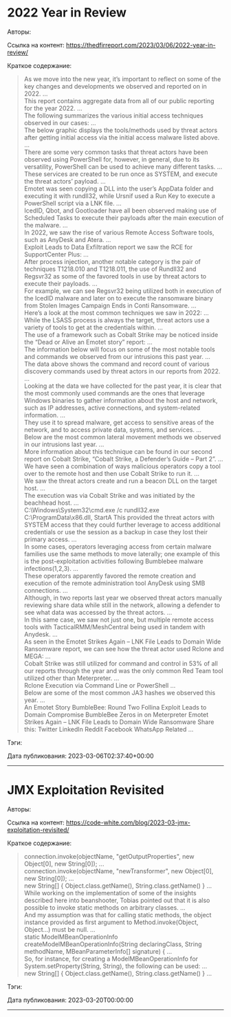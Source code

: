 # 2022 Year in Review

Авторы: 


Ссылка на контент: 
https://thedfirreport.com/2023/03/06/2022-year-in-review/

Краткое содержание: 

<blockquote>
As we move into the new year, it’s important to reflect on some of the key changes and developments we observed and reported on in 2022.   ...   <br>This report contains aggregate data from all of our public reporting for the year 2022.   ...   <br>The following summarizes the various initial access techniques observed in our cases:   ...   <br>The below graphic displays the tools/methods used by threat actors after getting initial access via the initial access malware listed above.   ...   <br>There are some very common tasks that threat actors have been observed using PowerShell for, however, in general, due to its versatility, PowerShell can be used to achieve many different tasks.   ...   <br>These services are created to be run once as SYSTEM, and execute the threat actors’ payload.   ...   <br>Emotet was seen copying a DLL into the user’s AppData folder and executing it with rundll32, while Ursnif used a Run Key to execute a PowerShell script via a LNK file.   ...   <br>IcedID, Qbot, and Gootloader have all been observed making use of Scheduled Tasks to execute their payloads after the main execution of the malware.   ...   <br>In 2022, we saw the rise of various Remote Access Software tools, such as AnyDesk and Atera.   ...   <br>Exploit Leads to Data Exfiltration report we saw the RCE for SupportCenter Plus:   ...   <br>After process injection, another notable category is the pair of techniques T1218.010 and T1218.011, the use of Rundll32 and Regsvr32 as some of the favored tools in use by threat actors to execute their payloads.   ...   <br>For example, we can see Regsvr32 being utilized both in execution of the IcedID malware and later on to execute the ransomware binary from Stolen Images Campaign Ends in Conti Ransomware.   ...   <br>Here’s a look at the most common techniques we saw in 2022:   ...   <br>While the LSASS process is always the target, threat actors use a variety of tools to get at the credentials within.   ...   <br>The use of a framework such as Cobalt Strike may be noticed inside the “Dead or Alive an Emotet story” report:   ...   <br>The information below will focus on some of the most notable tools and commands we observed from our intrusions this past year.   ...   <br>The data above shows the command and record count of various discovery commands used by threat actors in our reports from 2022.   ...   <br>Looking at the data we have collected for the past year, it is clear that the most commonly used commands are the ones that leverage Windows binaries to gather information about the host and network, such as IP addresses, active connections, and system-related information.   ...   <br>They use it to spread malware, get access to sensitive areas of the network, and to access private data, systems, and services.   ...   <br>Below are the most common lateral movement methods we observed in our intrusions last year.   ...   <br>More information about this technique can be found in our second report on Cobalt Strike, “Cobalt Strike, a Defender’s Guide – Part 2”.   ...   <br>We have seen a combination of ways malicious operators copy a tool over to the remote host and then use Cobalt Strike to run it.   ...   <br>We saw the threat actors create and run a beacon DLL on the target host.   ...   <br>The execution was via Cobalt Strike and was initiated by the beachhead host.   ...   <br>C:\Windows\System32\cmd.exe /c rundll32.exe C:\ProgramData\x86.dll, StartA This provided the threat actors with SYSTEM access that they could further leverage to access additional credentials or use the session as a backup in case they lost their primary access.   ...   <br>In some cases, operators leveraging access from certain malware families use the same methods to move laterally; one example of this is the post-exploitation activities following Bumblebee malware infections(1,2,3).   ...   <br>These operators apparently favored the remote creation and execution of the remote administration tool AnyDesk using SMB connections.   ...   <br>Although, in two reports last year we observed threat actors manually reviewing share data while still in the network, allowing a defender to see what data was accessed by the threat actors.   ...   <br>In this same case, we saw not just one, but multiple remote access tools with TacticalRMM/MeshCentral being used in tandem with Anydesk.   ...   <br>As seen in the Emotet Strikes Again – LNK File Leads to Domain Wide Ransomware report, we can see how the threat actor used Rclone and MEGA:   ...   <br>Cobalt Strike was still utilized for command and control in 53% of all our reports through the year and was the only common Red Team tool utilized other than Meterpreter.   ...   <br>Rclone Execution via Command Line or PowerShell   ...   <br>Below are some of the most common JA3 hashes we observed this year.   ...   <br>An Emotet Story BumbleBee: Round Two Follina Exploit Leads to Domain Compromise BumbleBee Zeros in on Meterpreter Emotet Strikes Again – LNK File Leads to Domain Wide Ransomware Share this: Twitter LinkedIn Reddit Facebook WhatsApp Related   ...   
</blockquote>

Тэги: 


Дата публикования: 
2023-03-06T02:37:40+00:00

---

# JMX Exploitation Revisited

Авторы: 


Ссылка на контент: 
https://code-white.com/blog/2023-03-jmx-exploitation-revisited/

Краткое содержание: 

<blockquote>
connection.invoke(objectName, "getOutputProperties", new Object[0], new String[0]);   ...   <br>connection.invoke(objectName, "newTransformer", new Object[0], new String[0]);   ...   <br>new String[] { Object.class.getName(), String.class.getName() }   ...   <br>While working on the implementation of some of the insights described here into beanshooter, Tobias pointed out that it is also possible to invoke static methods on arbitrary classes.   ...   <br>And my assumption was that for calling static methods, the object instance provided as first argument to Method.invoke(Object, Object...) must be null.   ...   <br>static ModelMBeanOperationInfo createModelMBeanOperationInfo(String declaringClass, String methodName, MBeanParameterInfo[] signature) {   ...   <br>So, for instance, for creating a ModelMBeanOperationInfo for System.setProperty(String, String), the following can be used:   ...   <br>new String[] { Object.class.getName(), String.class.getName() }   ...   
</blockquote>

Тэги: 


Дата публикования: 
2023-03-20T00:00:00

---

